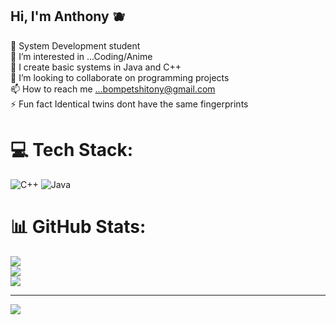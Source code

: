 ## Hi, I'm Anthony 🫐

🧠 System Development student <br/>
👀 I’m interested in ...Coding/Anime <br/>
🌱 I create basic systems in Java and C++ <br/>
🦑 I’m looking to collaborate on programming projects <br/>
📫 How to reach me ...bompetshitony@gmail.com <br/>
⚡ Fun fact Identical twins dont have the same fingerprints <br/>


# 💻 Tech Stack:
![C++](https://img.shields.io/badge/c++-%2300599C.svg?style=for-the-badge&logo=c%2B%2B&logoColor=white) ![Java](https://img.shields.io/badge/java-%23ED8B00.svg?style=for-the-badge&logo=openjdk&logoColor=white)
# 📊 GitHub Stats:
![](https://github-readme-stats.vercel.app/api?username=A3n7h0ny&theme=merko&hide_border=false&include_all_commits=false&count_private=false)<br/>
![](https://nirzak-streak-stats.vercel.app/?user=A3n7h0ny&theme=merko&hide_border=false)<br/>
![](https://github-readme-stats.vercel.app/api/top-langs/?username=A3n7h0ny&theme=merko&hide_border=false&include_all_commits=false&count_private=false&layout=compact)

---
[![](https://visitcount.itsvg.in/api?id=A3n7h0ny&icon=0&color=0)](https://visitcount.itsvg.in)

<!-- Proudly created with GPRM ( https://gprm.itsvg.in ) -->
<!---
A3n7h0ny/A3n7h0ny is a ✨ special ✨ repository because its `README.md` (this file) appears on your GitHub profile.
You can click the Preview link to take a look at your changes.
--->
